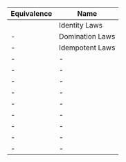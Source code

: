 | Equivalence | Name |
|-|-|
||Identity Laws|
|-|Domination Laws|
|-|Idempotent Laws|
|-|-|
|-|-|
|-|-|
|-|-|
|-|-|
|-|-|
|-|-|
|-|-|
|-|-|

